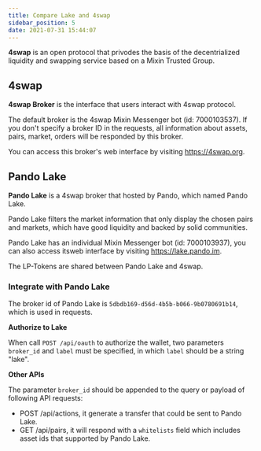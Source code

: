 ```yaml
---
title: Compare Lake and 4swap
sidebar_position: 5
date: 2021-07-31 15:44:07
---
```


**4swap** is an open protocol that privodes the basis of the decentrialized liquidity and swapping service based on a Mixin Trusted Group.

## 4swap

**4swap Broker** is the interface that users interact with 4swap protocol.

The default broker is the 4swap Mixin Messenger bot (id: 7000103537). If you don't specify a broker ID in the requests, all information about assets, pairs, market, orders will be responded by this broker.

You can access this broker's web interface by visiting https://4swap.org.

## Pando Lake

**Pando Lake** is a 4swap broker that hosted by Pando, which named Pando Lake.

Pando Lake filters the market information that only display the chosen pairs and markets, which have good liquidity and backed by solid communities.

Pando Lake has an individual Mixin Messenger bot (id: 7000103937), you can also access itsweb interface by visiting https://lake.pando.im.

The LP-Tokens are shared between Pando Lake and 4swap.

### Integrate with Pando Lake

The broker id of Pando Lake is `5dbdb169-d56d-4b5b-b066-9b0780691b14`, which is used in requests.

**Authorize to Lake**

When call `POST /api/oauth` to authorize the wallet, two parameters `broker_id` and `label` must be specified, in which `label` should be a string "lake".

**Other APIs**

The parameter `broker_id` should be appended to the query or payload of following API requests:

- POST /api/actions, it generate a transfer that could be sent to Pando Lake.
- GET /api/pairs, it will respond with a `whitelists` field which includes asset ids that supported by Pando Lake.


